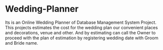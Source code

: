 # Wedding-Planner
Its is an Online Wedding Planner of Database Management System Project.  This projects estimates the cost for the wedding plan our convenient places and decorations, venue and other. And by estimating can call the Owner to proceed with the plan of estimation by registering wedding date with Groom and Bride name.
